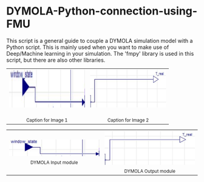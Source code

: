 # DYMOLA-Python-connection-using-FMU
This script is a general guide to couple a DYMOLA simulation model with a Python script. This is mainly used when you want to make use of Deep/Machine learning in your simulation. The 'fmpy' library is used in this script, but there are also other libraries.

<div align="center">

<table>
  <tr>
    <td align="center" style="vertical-align: top;">
      <img src="input.JPG" alt="Image 1" width="200" height="100"/><br/><br/>
      <sub>Caption for Image 1</sub>
    </td>
    <td align="center" style="vertical-align: top;">
      <img src="output.JPG" alt="Image 2" width="200" height="100"/><br/><br/>
      <sub>Caption for Image 2</sub>
    </td>
  </tr>
</table>

</div>


<div align="center">

<table>
  <tr>
    <td align="center">
      <img src="input.JPG" alt="Image 1" width="400"/><br/>
      <sub>DYMOLA Input module</sub>
    </td>
    <td align="center">
      <img src="output.JPG" alt="Image 2" width="400"/><br/>
      <sub>DYMOLA Output module</sub>
    </td>
  </tr>
</table>

</div>
